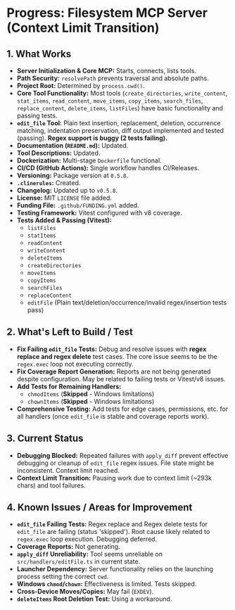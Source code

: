 <!-- Version: 4.7 | Last Updated: 2025-04-06 | Updated By: Roo -->
# Progress: Filesystem MCP Server (Context Limit Transition)

## 1. What Works

- **Server Initialization & Core MCP:** Starts, connects, lists tools.
- **Path Security:** `resolvePath` prevents traversal and absolute paths.
- **Project Root:** Determined by `process.cwd()`.
- **Core Tool Functionality:** Most tools (`create_directories`, `write_content`, `stat_items`, `read_content`, `move_items`, `copy_items`, `search_files`, `replace_content`, `delete_items`, `listFiles`) have basic functionality and passing tests.
- **`edit_file` Tool:** Plain text insertion, replacement, deletion, occurrence matching, indentation preservation, diff output implemented and tested (passing). **Regex support is buggy (2 tests failing).**
- **Documentation (`README.md`):** Updated.
- **Tool Descriptions:** Updated.
- **Dockerization:** Multi-stage `Dockerfile` functional.
- **CI/CD (GitHub Actions):** Single workflow handles CI/Releases.
- **Versioning:** Package version at `0.5.8`.
- **`.clinerules`:** Created.
- **Changelog:** Updated up to `v0.5.8`.
- **License:** MIT `LICENSE` file added.
- **Funding File:** `.github/FUNDING.yml` added.
- **Testing Framework:** Vitest configured with v8 coverage.
- **Tests Added & Passing (Vitest):**
    - `listFiles`
    - `statItems`
    - `readContent`
    - `writeContent`
    - `deleteItems`
    - `createDirectories`
    - `moveItems`
    - `copyItems`
    - `searchFiles`
    - `replaceContent`
    - `editFile` (Plain text/deletion/occurrence/invalid regex/insertion tests pass)

## 2. What's Left to Build / Test

- **Fix Failing `edit_file` Tests:** Debug and resolve issues with **regex replace and regex delete** test cases. The core issue seems to be the `regex.exec` loop not executing correctly.
- **Fix Coverage Report Generation:** Reports are not being generated despite configuration. May be related to failing tests or Vitest/v8 issues.
- **Add Tests for Remaining Handlers:**
    - `chmodItems` (**Skipped** - Windows limitations)
    - `chownItems` (**Skipped** - Windows limitations)
- **Comprehensive Testing:** Add tests for edge cases, permissions, etc. for all handlers (once `edit_file` is stable and coverage reports work).

## 3. Current Status

- **Debugging Blocked:** Repeated failures with `apply_diff` prevent effective debugging or cleanup of `edit_file` regex issues. File state might be inconsistent. Context limit reached.
- **Context Limit Transition:** Pausing work due to context limit (~293k chars) and tool failures.

## 4. Known Issues / Areas for Improvement

- **`edit_file` Failing Tests:** Regex replace and Regex delete tests for `edit_file` are failing (status 'skipped'). Root cause likely related to `regex.exec` loop execution. Debugging deferred.
- **Coverage Reports:** Not generating.
- **`apply_diff` Unreliability:** Tool seems unreliable on `src/handlers/editFile.ts` in current state.
- **Launcher Dependency:** Server functionality relies on the launching process setting the correct `cwd`.
- **Windows `chmod`/`chown`:** Effectiveness is limited. Tests skipped.
- **Cross-Device Moves/Copies:** May fail (`EXDEV`).
- **`deleteItems` Root Deletion Test:** Using a workaround.
